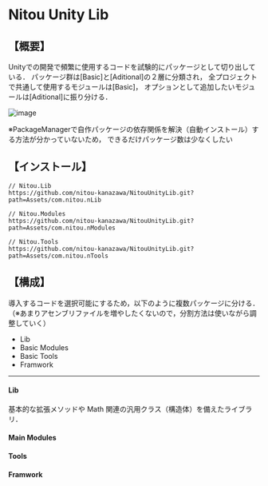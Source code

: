 # Nitou Unity Lib

## 【概要】
Unityでの開発で頻繁に使用するコードを試験的にパッケージとして切り出している．
パッケージ群は[Basic]と[Aditional]の２層に分類され，
全プロジェクトで共通して使用するモジュールは[Basic]，
オプションとして追加したいモジュールは[Aditional]に振り分ける．

![image](https://github.com/user-attachments/assets/4e5f3e04-d02f-4463-b678-91145a08c979)

※PackageManagerで自作パッケージの依存関係を解決（自動インストール）する方法が分かっていないため，
できるだけパッケージ数は少なくしたい

## 【インストール】
``` 
// Nitou.Lib
https://github.com/nitou-kanazawa/NitouUnityLib.git?path=Assets/com.nitou.nLib

// Nitou.Modules
https://github.com/nitou-kanazawa/NitouUnityLib.git?path=Assets/com.nitou.nModules

// Nitou.Tools
https://github.com/nitou-kanazawa/NitouUnityLib.git?path=Assets/com.nitou.nTools
```

## 【構成】
導入するコードを選択可能にするため，以下のように複数パッケージに分ける．
（※あまりアセンブリファイルを増やしたくないので，分割方法は使いながら調整していく）

- Lib
- Basic Modules
- Basic Tools
- Framwork

--- 

#### Lib 
基本的な拡張メソッドや Math 関連の汎用クラス（構造体）を備えたライブラリ．

#### Main Modules

#### Tools

#### Framwork
